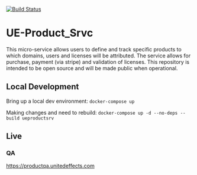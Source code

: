 [![Build Status](https://circleci.com/gh/automatelife/UE-Product_Srvc.svg?&style=shield&circle-token=f98d02672f8424ccca8f825cd413f24d83b20477 "Build Status")](https://circleci.com/gh/automatelife/UE-Product_Srvc)

# UE-Product_Srvc
This micro-service allows users to define and track specific products to which domains, users and licenses will be attributed. The service allows for purchase, payment (via stripe) and validation of licenses.  This repository is intended to be open source and will be made public when operational.

## Local Development

Bring up a local dev environment:
```docker-compose up```

Making changes and need to rebuild:
```docker-compose up -d --no-deps --build ueproductsrv```

## Live
### QA
https://productqa.unitedeffects.com
